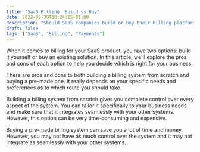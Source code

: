 ```yaml
---
title: "SaaS Billing: Build vs Buy"
date: 2022-09-30T10:24:15+01:00
description: "Should SaaS companies build or buy their billing platform? We look at the pros and cons of each approach."
draft: false
tags: ["SaaS", "Billing", "Payments"]
---
```

When it comes to billing for your SaaS product, you have two options: build it yourself or buy an existing solution. In this article, we'll explore the pros and cons of each option to help you decide which is right for your business.

There are pros and cons to both building a billing system from scratch and buying a pre-made one. It really depends on your specific needs and preferences as to which route you should take.

Building a billing system from scratch gives you complete control over every aspect of the system. You can tailor it specifically to your business needs and make sure that it integrates seamlessly with your other systems. However, this option can be very time-consuming and expensive.

Buying a pre-made billing system can save you a lot of time and money. However, you may not have as much control over the system and it may not integrate as seamlessly with your other systems.